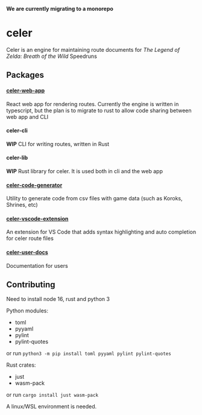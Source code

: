 **We are currently migrating to a monorepo**

# celer
Celer is an engine for maintaining route documents for *The Legend of Zelda: Breath of the Wild* Speedruns

## Packages

#### [celer-web-app](https://github.com/iTNTPiston/celer/tree/main/packages/celer-web-app)
React web app for rendering routes. Currently the engine is written in typescript, but the plan is to migrate to rust to allow code sharing between web app and CLI

#### celer-cli
**WIP** CLI for writing routes, written in Rust

#### celer-lib
**WIP** Rust library for celer. It is used both in cli and the web app

#### [celer-code-generator](https://github.com/iTNTPiston/celer/tree/main/packages/celer-code-generator)

Utility to generate code from csv files with game data (such as Koroks, Shrines, etc)

#### [celer-vscode-extension](https://github.com/iTNTPiston/celer/tree/main/packages/celer-vscode-extension)

An extension for VS Code that adds syntax highlighting and auto completion for celer route files

#### [celer-user-docs](https://github.com/iTNTPiston/celer/tree/main/packages/celer-user-docs)

Documentation for users

## Contributing

Need to install node 16, rust and python 3

Python modules:
- toml
- pyyaml
- pylint
- pylint-quotes

or run `python3 -m pip install toml pyyaml pylint pylint-quotes`

Rust crates:
- just
- wasm-pack

or run `cargo install just wasm-pack`

A linux/WSL environment is needed.
